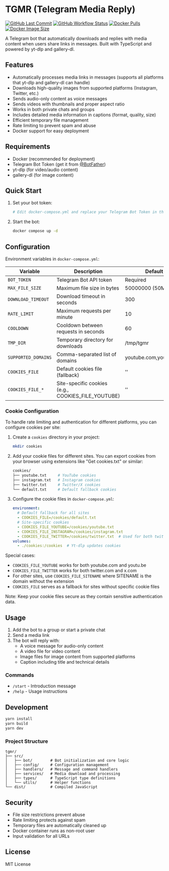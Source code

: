 # TGMR (Telegram Media Reply)

[![GitHub Last Commit](https://img.shields.io/github/last-commit/realies/tgmr?style=flat-square&logo=git&label=last%20commit)](https://github.com/realies/tgmr/commits/main)
[![GitHub Workflow Status](https://img.shields.io/github/actions/workflow/status/realies/tgmr/docker-build.yml?style=flat-square&logo=github&label=build)](https://github.com/realies/tgmr/actions)
[![Docker Pulls](https://img.shields.io/docker/pulls/realies/tgmr?style=flat-square&logo=docker&label=pulls)](https://hub.docker.com/r/realies/tgmr)
[![Docker Image Size](https://img.shields.io/docker/image-size/realies/tgmr?style=flat-square&logo=docker&label=size)](https://hub.docker.com/r/realies/tgmr)

A Telegram bot that automatically downloads and replies with media content when users share links in messages. Built with TypeScript and powered by yt-dlp and gallery-dl.

## Features

- Automatically processes media links in messages (supports all platforms that yt-dlp and gallery-dl can handle)
- Downloads high-quality images from supported platforms (Instagram, Twitter, etc.)
- Sends audio-only content as voice messages
- Sends videos with thumbnails and proper aspect ratio
- Works in both private chats and groups
- Includes detailed media information in captions (format, quality, size)
- Efficient temporary file management
- Rate limiting to prevent spam and abuse
- Docker support for easy deployment

## Requirements

- Docker (recommended for deployment)
- Telegram Bot Token (get it from [@BotFather](https://t.me/botfather))
- yt-dlp (for video/audio content)
- gallery-dl (for image content)

## Quick Start

1. Set your bot token:
   ```bash
   # Edit docker-compose.yml and replace your Telegram Bot Token in the BOT_TOKEN environment variable
   ```

2. Start the bot:
   ```bash
   docker compose up -d
   ```

## Configuration

Environment variables in `docker-compose.yml`:

| Variable | Description | Default |
|----------|-------------|---------|
| `BOT_TOKEN` | Telegram Bot API token | Required |
| `MAX_FILE_SIZE` | Maximum file size in bytes | 50000000 (50MB) |
| `DOWNLOAD_TIMEOUT` | Download timeout in seconds | 300 |
| `RATE_LIMIT` | Maximum requests per minute | 10 |
| `COOLDOWN` | Cooldown between requests in seconds | 60 |
| `TMP_DIR` | Temporary directory for downloads | /tmp/tgmr |
| `SUPPORTED_DOMAINS` | Comma-separated list of domains | youtube.com,youtu.be,... |
| `COOKIES_FILE` | Default cookies file (fallback) | '' |
| `COOKIES_FILE_*` | Site-specific cookies (e.g., COOKIES_FILE_YOUTUBE) | '' |

### Cookie Configuration

To handle rate limiting and authentication for different platforms, you can configure cookies per site:

1. Create a `cookies` directory in your project:
   ```bash
   mkdir cookies
   ```

2. Add your cookie files for different sites. You can export cookies from your browser using extensions like "Get cookies.txt" or similar:
   ```bash
   cookies/
   ├── youtube.txt     # YouTube cookies
   ├── instagram.txt   # Instagram cookies
   ├── twitter.txt     # Twitter/X cookies
   └── default.txt     # Default fallback cookies
   ```

3. Configure the cookie files in `docker-compose.yml`:
   ```yaml
   environment:
     # Default fallback for all sites
     - COOKIES_FILE=/cookies/default.txt
     # Site-specific cookies
     - COOKIES_FILE_YOUTUBE=/cookies/youtube.txt
     - COOKIES_FILE_INSTAGRAM=/cookies/instagram.txt
     - COOKIES_FILE_TWITTER=/cookies/twitter.txt  # Used for both twitter.com and x.com
   volumes:
     - ./cookies:/cookies  # Yt-dlp updates cookies
   ```

Special cases:
- `COOKIES_FILE_YOUTUBE` works for both youtube.com and youtu.be
- `COOKIES_FILE_TWITTER` works for both twitter.com and x.com
- For other sites, use `COOKIES_FILE_SITENAME` where SITENAME is the domain without the extension
- `COOKIES_FILE` serves as a fallback for sites without specific cookie files

Note: Keep your cookie files secure as they contain sensitive authentication data.

## Usage

1. Add the bot to a group or start a private chat
2. Send a media link
3. The bot will reply with:
   - A voice message for audio-only content
   - A video file for video content
   - Image files for image content from supported platforms
   - Caption including title and technical details

### Commands

- `/start` - Introduction message
- `/help` - Usage instructions

## Development

```bash
yarn install
yarn build
yarn dev
```

### Project Structure

```
tgmr/
├── src/
│   ├── bot/        # Bot initialization and core logic
│   ├── config/     # Configuration management
│   ├── handlers/   # Message and command handlers
│   ├── services/   # Media download and processing
│   ├── types/      # TypeScript type definitions
│   └── utils/      # Helper functions
└── dist/           # Compiled JavaScript
```

## Security

- File size restrictions prevent abuse
- Rate limiting protects against spam
- Temporary files are automatically cleaned up
- Docker container runs as non-root user
- Input validation for all URLs

## License

MIT License

